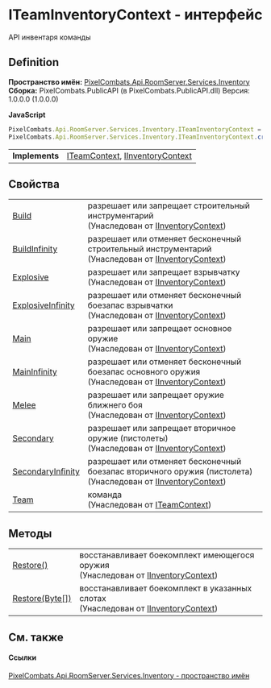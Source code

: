 # ITeamInventoryContext - интерфейс


API инвентаря команды



## Definition
**Пространство имён:** <a href="5945d62f-d373-7a99-aa76-f4d88f1da8e8">PixelCombats.Api.RoomServer.Services.Inventory</a>  
**Сборка:** PixelCombats.PublicAPI (в PixelCombats.PublicAPI.dll) Версия: 1.0.0.0 (1.0.0.0)

**JavaScript**
``` JavaScript
PixelCombats.Api.RoomServer.Services.Inventory.ITeamInventoryContext = function();
PixelCombats.Api.RoomServer.Services.Inventory.ITeamInventoryContext.createInterface('PixelCombats.Api.RoomServer.Services.Inventory.ITeamInventoryContext');
```

<table><tr><td><strong>Implements</strong></td><td><a href="a8846ebd-5101-020e-d311-1e59d7401548">ITeamContext</a>, <a href="ff635c4c-8cb1-6876-f351-b8eb44ea6ae9">IInventoryContext</a></td></tr>
</table>



## Свойства
<table>
<tr>
<td><a href="91432dae-190a-06c3-fc53-32590982b489">Build</a></td>
<td>разрешает или запрещает строительный инструментарий<br />(Унаследован от <a href="ff635c4c-8cb1-6876-f351-b8eb44ea6ae9">IInventoryContext</a>)</td></tr>
<tr>
<td><a href="ab7e919b-f6ad-4d5b-6622-767dc88c138a">BuildInfinity</a></td>
<td>разрешает или отменяет бесконечный строительный инструментарий<br />(Унаследован от <a href="ff635c4c-8cb1-6876-f351-b8eb44ea6ae9">IInventoryContext</a>)</td></tr>
<tr>
<td><a href="f3f02ddf-3b54-2074-6b79-6c47b064693c">Explosive</a></td>
<td>разрешает или запрещает взрывчатку<br />(Унаследован от <a href="ff635c4c-8cb1-6876-f351-b8eb44ea6ae9">IInventoryContext</a>)</td></tr>
<tr>
<td><a href="03e0b40d-12d2-e78d-7e92-0633275a31f9">ExplosiveInfinity</a></td>
<td>разрешает или отменяет бесконечный боезапас взрывчатки<br />(Унаследован от <a href="ff635c4c-8cb1-6876-f351-b8eb44ea6ae9">IInventoryContext</a>)</td></tr>
<tr>
<td><a href="32de6a8a-4d9f-597c-f931-010bc4b9d09b">Main</a></td>
<td>разрешает или запрещает основное оружие<br />(Унаследован от <a href="ff635c4c-8cb1-6876-f351-b8eb44ea6ae9">IInventoryContext</a>)</td></tr>
<tr>
<td><a href="03771576-be7c-3805-cd6d-253c5fe16b28">MainInfinity</a></td>
<td>разрешает или отменяет бесконечный боезапас основного оружия<br />(Унаследован от <a href="ff635c4c-8cb1-6876-f351-b8eb44ea6ae9">IInventoryContext</a>)</td></tr>
<tr>
<td><a href="c285417c-e78e-0cc7-c41d-1674af189b35">Melee</a></td>
<td>разрешает или запрещает оружие ближнего боя<br />(Унаследован от <a href="ff635c4c-8cb1-6876-f351-b8eb44ea6ae9">IInventoryContext</a>)</td></tr>
<tr>
<td><a href="257a4632-041f-97d1-9f8e-c58971804d2e">Secondary</a></td>
<td>разрешает или запрещает вторичное оружие (пистолеты)<br />(Унаследован от <a href="ff635c4c-8cb1-6876-f351-b8eb44ea6ae9">IInventoryContext</a>)</td></tr>
<tr>
<td><a href="c8cea790-ad74-4c36-7d2a-f832c2bbb95b">SecondaryInfinity</a></td>
<td>разрешает или отменяет бесконечный боезапас вторичного оружия (пистолета)<br />(Унаследован от <a href="ff635c4c-8cb1-6876-f351-b8eb44ea6ae9">IInventoryContext</a>)</td></tr>
<tr>
<td><a href="e5f52199-2e2c-2106-0d49-430b7485c7fc">Team</a></td>
<td>команда<br />(Унаследован от <a href="a8846ebd-5101-020e-d311-1e59d7401548">ITeamContext</a>)</td></tr>
</table>

## Методы
<table>
<tr>
<td><a href="a3ba2360-1201-f9d4-a406-1f41220ec68c">Restore()</a></td>
<td>восстанавливает боекомплект имеющегося оружия<br />(Унаследован от <a href="ff635c4c-8cb1-6876-f351-b8eb44ea6ae9">IInventoryContext</a>)</td></tr>
<tr>
<td><a href="a079806d-e00e-6619-598d-189db9aef780">Restore(Byte[])</a></td>
<td>восстанавливает боекомплект в указанных слотах<br />(Унаследован от <a href="ff635c4c-8cb1-6876-f351-b8eb44ea6ae9">IInventoryContext</a>)</td></tr>
</table>

## См. также


#### Ссылки
<a href="5945d62f-d373-7a99-aa76-f4d88f1da8e8">PixelCombats.Api.RoomServer.Services.Inventory - пространство имён</a>  
